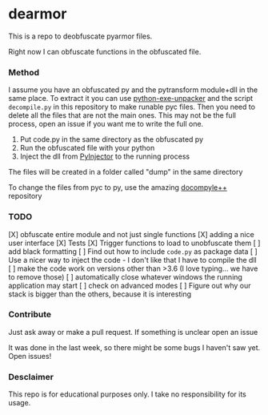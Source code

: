 # dearmor
This is a repo to deobfuscate pyarmor files.

Right now I can obfuscate functions in the obfuscated file.

### Method
I assume you have an obfuscated py and the pytransform module+dll in the same place. To extract it you can use [python-exe-unpacker](https://github.com/countercept/python-exe-unpacker) and the script `decompile.py` in this repository to make runable pyc files. Then you need to delete all the files that are not the main ones. This may not be the full process, open an issue if you want me to write the full one.

1. Put code.py in the same directory as the obfuscated py
1. Run the obfuscated file with your python
1. Inject the dll from [PyInjector](https://github.com/call-042PE/PyInjector) to the running process

The files will be created in a folder called "dump" in the same directory

To change the files from pyc to py, use the amazing [docompyle++](https://github.com/zrax/pycdc) repository

### TODO
[X] obfuscate entire module and not just single functions
[X] adding a nice user interface
[X] Tests
[X] Trigger functions to load to unobfuscate them
[ ] add black formatting
[ ] Find out how to include `code.py` as package data
[ ] Use a nicer way to inject the code - I don't like that I have to compile the dll
[ ] make the code work on versions other than >3.6 (I love typing... we have to remove those)
[ ] automatically close whatever windows the running application may start
[ ] check on advanced modes
[ ] Figure out why our stack is bigger than the others, because it is interesting


### Contribute
Just ask away or make a pull request.
If something is unclear open an issue

It was done in the last week, so there might be some bugs I haven't saw yet. Open issues!

### Desclaimer
This repo is for educational purposes only. I take no responsibility for its usage. 